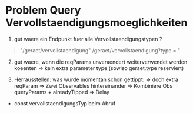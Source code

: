 Problem Query Vervollstaendigungsmoeglichkeiten
===============================================

1. gut waere ein Endpunkt fuer alle Vervollstaendigungstypen ?
> "/geraet/vervollstaendigung"
/geraet/vervollstaendigung?type = "


2. gut waere, wenn die reqParams unveraendert weiterverwendet werden koeenten
=> kein extra parameter type (sowiso geraet.type reserviert)

3. Herrausstellen: was wurde momentan schon gettippt:
=> doch extra reqParam
=> Zwei Observables hintereinander
=> Kombiniere Obs queryParams + alreadyTipped
=> Delay
+ const vervollstaendigungsTyp beim Abruf
